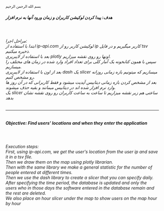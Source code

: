 <sub>بسم الله الرحمن الرحیم</sub>
<br>
<h5>هدف: پیدا کردن لوکیشن کاربران و زمان ورود آنها به نرم افزار</h5>
<br>
<h6>مراحل اجرا:<br>
ابتدا با استفاده از ip-api.com لوکیشن کاربر رو از ip کاربر میگیریم و در فایل tsv ذخیره میکنیم.<br>
بعد با استفاده از لایبریری plotly اونها رو روی نقشه میزاریم.<br>
سپس با همون کتابخونه یک آمار کلی برای تعداد افراد وارد شده در زمان های مختلف را میسازیم.<br>
بعد از اون با استفاده از لایبریری dash یک slicer میسازیم که میتونیم بازه زمانی روزانه رو مشخص کنیم.<br>
بعد از مشخص کردن بازه زمانی دیتابیس آپدیت میشود و فقط کاربرانی که در آن روز ها وارد نرم افزار شده اند در دیتابیس میمانند و بقیه حذف میشوند.<br>
یک slicer ساعتی هم زیر نقشه میزاریم تا ساعت به ساعت کاربران رو روی نقشه نشان بدهد<h6>
<hr>
<h5>Objective: Find users' locations and when they enter the application</h5>
<br>
<h6>Execution steps:<br>
First, using ip-api.com, we get the user's location from the user ip and save it in a tsv file.<br>
Then we draw them on the map using plotly librarian.<br>
Then with the same library we make a general statistic for the number of people entered at different times.<br>
Then we use the dash library to create a slicer that you can specify daily.<br>
After specifying the time period, the database is updated and only the users who in those days the software entered in the database remain and the rest are deleted.<br>
We also place an hour slicer under the map to show users on the map hour by hour</h6>
